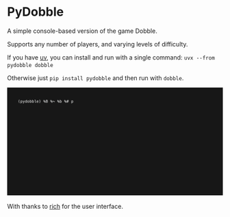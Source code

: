 # PyDobble

A simple console-based version of the game Dobble.

Supports any number of players, and varying levels of difficulty. 

If you have [uv](https://github.com/astral-sh/uv), you can install and run with a single command: `uvx --from pydobble dobble`

Otherwise just `pip install pydobble` and then run with `dobble`.

![](https://github.com/tech4bueno/pydobble/blob/main/demo.gif)

With thanks to [rich](https://github.com/Textualize/rich) for the user interface.
